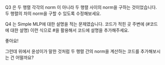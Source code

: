 Q3 은 두 행렬 각각의 norm 이 아니라 두 행렬 사이의 norm을 구하는 것이었습니다. 두 행렬의 차의 norm을 구할 수 있도록 수정해보세요.

Q4 는 Simple MLP에 대한 설명을 적는 문제였습니다. 코드가 적힌 곳 주변에 (#코드에 대한 설명) 이런 식으로 #을 활용해서 코드에 설명을 추가해주세요.


좋아요! 

그런데 위에서 윤성이가 말한 것처럼 두 행렬 간의 norm을 계산하는 코드를 추가해보시는 건 어떨까요?
